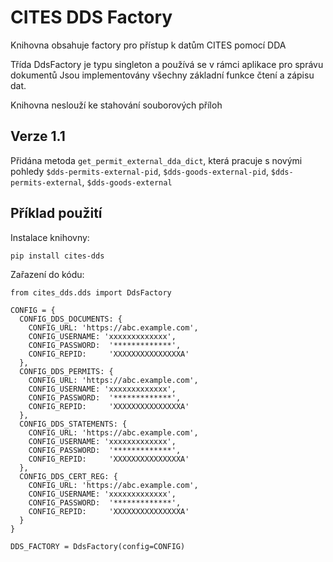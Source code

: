 # CITES DDS Factory

Knihovna obsahuje factory pro přístup k datům CITES pomocí DDA 

Třída DdsFactory je typu singleton a používá se v rámci aplikace pro správu dokumentů 
Jsou implementovány všechny základní funkce čtení a zápisu dat. 

Knihovna neslouží ke stahování souborových příloh 

## Verze 1.1

Přidána metoda `get_permit_external_dda_dict`, která pracuje s novými 
pohledy `$dds-permits-external-pid`, `$dds-goods-external-pid`, `$dds-permits-external`, `$dds-goods-external`


## Příklad použití

Instalace knihovny: 

    pip install cites-dds

Zařazení do kódu:

    from cites_dds.dds import DdsFactory

    CONFIG = {
      CONFIG_DDS_DOCUMENTS: {
        CONFIG_URL: 'https://abc.example.com',
        CONFIG_USERNAME: 'xxxxxxxxxxxxx',
        CONFIG_PASSWORD:  '*************',
        CONFIG_REPID:     'XXXXXXXXXXXXXXXA'
      },
      CONFIG_DDS_PERMITS: {
        CONFIG_URL: 'https://abc.example.com',
        CONFIG_USERNAME: 'xxxxxxxxxxxxx',
        CONFIG_PASSWORD:  '*************',
        CONFIG_REPID:     'XXXXXXXXXXXXXXXA'
      },
      CONFIG_DDS_STATEMENTS: {
        CONFIG_URL: 'https://abc.example.com',
        CONFIG_USERNAME: 'xxxxxxxxxxxxx',
        CONFIG_PASSWORD:  '*************',
        CONFIG_REPID:     'XXXXXXXXXXXXXXXA'
      },
      CONFIG_DDS_CERT_REG: {
        CONFIG_URL: 'https://abc.example.com',
        CONFIG_USERNAME: 'xxxxxxxxxxxxx',
        CONFIG_PASSWORD:  '*************',
        CONFIG_REPID:     'XXXXXXXXXXXXXXXA'
      }
    }

    DDS_FACTORY = DdsFactory(config=CONFIG)
